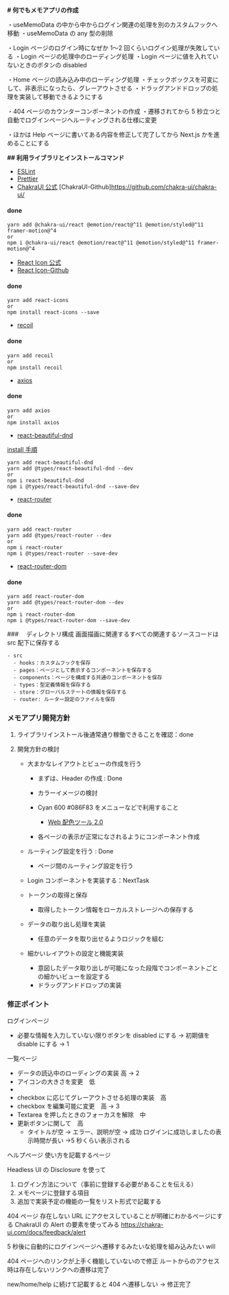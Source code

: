 **# 何でもメモアプリの作成**

・useMemoData の中から中からログイン関連の処理を別のカスタムフックへ移動
・useMemoData の any 型の削除

・Login ページのログイン時になぜか 1〜2 回くらいログイン処理が失敗している
・Login ページの処理中のローディング処理
・Login ページに値を入れていないときのボタンの disabled

・Home ページの読み込み中のローディング処理
・チェックボックスを可変にして、非表示になったら、グレーアウトさせる
・ドラッグアンドドロップの処理を実装して移動できるようにする

・404 ページのカウンターコンポーネントの作成
・遷移されてから 5 秒立つと自動でログインページへルーティングされる仕様に変更

・ほかは Help ページに書いてある内容を修正して完了してから Next.js かを進めることにする

**## 利用ライブラリとインストールコマンド**

- [ESLint](https://github.com/eslint/eslint)
- [Prettier](https://github.com/prettier/prettier)
- [ChakraUI 公式](https://chakra-ui.com/)
  [ChakraUI-Github]https://github.com/chakra-ui/chakra-ui/

#### done

```
yarn add @chakra-ui/react @emotion/react@^11 @emotion/styled@^11 framer-motion@^4
or
npm i @chakra-ui/react @emotion/react@^11 @emotion/styled@^11 framer-motion@^4
```

- [React Icon 公式](https://react-icons.github.io/react-icons)
- [React Icon-Github](https://github.com/react-icons/react-icons)

#### done

```
yarn add react-icons
or
npm install react-icons --save
```

- [recoil](https://github.com/facebookexperimental/Recoil)

#### done

```
yarn add recoil
or
npm install recoil
```

- [axios](https://github.com/axios/axios)

#### done

```
yarn add axios
or
npm install axios
```

- [react-beautiful-dnd](https://github.com/atlassian/react-beautiful-dnd)

[install 手順](https://github.com/atlassian/react-beautiful-dnd/blob/master/docs/about/installation.md)

```
yarn add react-beautiful-dnd
yarn add @types/react-beautiful-dnd --dev
or
npm i react-beautiful-dnd
npm i @types/react-beautiful-dnd --save-dev
```

- [react-router](https://github.com/remix-run/react-router)

#### done

```
yarn add react-router
yarn add @types/react-router --dev
or
npm i react-router
npm i @types/react-router --save-dev
```

- [react-router-dom](https://github.com/remix-run/react-router)

#### done

```
yarn add react-router-dom
yarn add @types/react-router-dom --dev
or
npm i react-router-dom
npm i @types/react-router-dom --save-dev
```

###　 ディレクトリ構成
画面描画に関連するすべての関連するソースコードは src 配下に保存する

```
- src
  - hooks：カスタムフックを保存
  - pages：ページとして表示するコンポーネントを保存する
  - components：ページを構成する共通のコンポーネントを保存
  - types：型定義情報を保存する
  - store：グローバルステートの情報を保存する
  - router: ルーター設定のファイルを保存
```

### メモアプリ開発方針

1. ライブラリインストール後通常通り稼働できることを確認：done
2. 開発方針の検討

   - 大まかなレイアウトとビューの作成を行う

     - まずは、Header の作成 : Done
     - カラーイメージの検討
     - Cyan 600 #086F83 をメニューなどで利用すること

       - [Web 配色ツール 2.0](https://www.color-fortuna.com/color_scheme_genelator2/)

     - 各ページの表示が正常になされるようにコンポーネント作成

   - ルーティング設定を行う : Done
     - ページ間のルーティング設定を行う
   - Login コンポーネントを実装する：NextTask
   - トークンの取得と保存
     - 取得したトークン情報をローカルストレージへの保存する
   - データの取り出し処理を実装
     - 任意のデータを取り出せるようロジックを組む
   - 細かいレイアウトの設定と機能実装
     - 意図したデータ取り出しが可能になった段階でコンポーネントごとの細かいビューを設定する
     - ドラッグアンドドロップの実装

### 修正ポイント

ログインページ

- 必要な情報を入力していない限りボタンを disabled にする → 初期値を disable にする → 1

一覧ページ

- データの読込中のローディングの実装 高 → 2
- アイコンの大きさを変更　低
-
- checkbox に応じてグレーアウトさせる処理の実装　高
- checkbox を編集可能に変更　高 → 3
- Textarea を押したときのフォーカスを解除　中
- 更新ボタンに関して　高
  - タイトルが空 → エラー、説明が空 → 成功
    ログインに成功しましたの表示時間が長い →5 秒くらい表示される

ヘルプページ 使い方を記載するページ

Headless UI の Disclosure を使って

1. ログイン方法について（事前に登録する必要があることを伝える）
2. メモページに登録する項目
3. 追加で実装予定の機能の一覧をリスト形式で記載する

404 ページ
存在しない URL にアクセスしていることが明確にわかるページにする
ChakraUI の Alert の要素を使ってみる
https://chakra-ui.com/docs/feedback/alert

5 秒後に自動的にログインページへ遷移するみたいな処理を組み込みたい will

404 ページへのリンクが上手く機能していないので修正
ルートからのアクセス時は存在しないリンクへの遷移は完了

new/home/help に続けて記載すると 404 へ遷移しない → 修正完了
